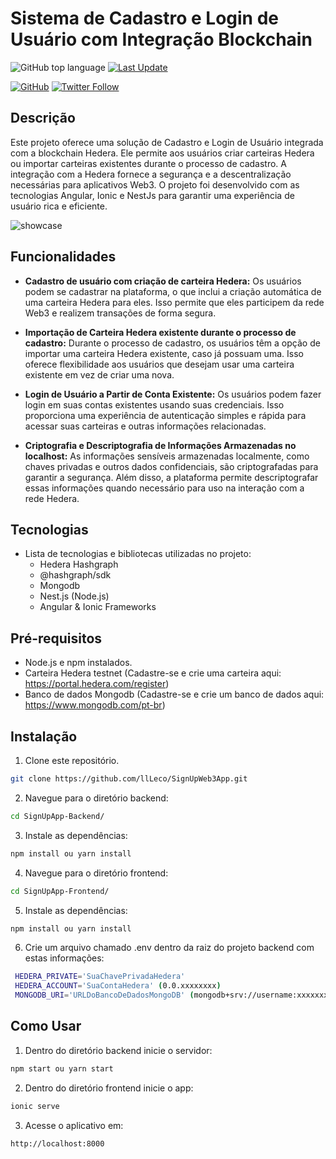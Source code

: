 # Sistema de Cadastro e Login de Usuário com Integração Blockchain

![GitHub top language](https://img.shields.io/github/languages/top/llLeco/SignUpWeb3App)
[![Last Update](https://img.shields.io/github/last-commit/llLeco/SignUpWeb3App)](https://github.com/llLeco/SignUpWeb3App/commits/main)

[![GitHub](https://img.shields.io/github/followers/llLeco?label=Follow&style=social)](https://github.com/llLeco)
[![Twitter Follow](https://img.shields.io/twitter/follow/Leco712?style=social)](https://twitter.com/Leco712)


## Descrição

Este projeto oferece uma solução de Cadastro e Login de Usuário integrada com a blockchain Hedera. Ele permite aos usuários criar carteiras Hedera ou importar carteiras existentes durante o processo de cadastro. A integração com a Hedera fornece a segurança e a descentralização necessárias para aplicativos Web3. O projeto foi desenvolvido com as tecnologias Angular, Ionic e NestJs para garantir uma experiência de usuário rica e eficiente.

![showcase](https://github.com/llLeco/SignUpWeb3App/assets/80337869/42861341-a9ff-43d8-955a-b2fa6ceaa332)

## Funcionalidades

- **Cadastro de usuário com criação de carteira Hedera:** Os usuários podem se cadastrar na plataforma, o que inclui a criação automática de uma carteira Hedera para eles. Isso permite que eles participem da rede Web3 e realizem transações de forma segura.

- **Importação de Carteira Hedera existente durante o processo de cadastro:** Durante o processo de cadastro, os usuários têm a opção de importar uma carteira Hedera existente, caso já possuam uma. Isso oferece flexibilidade aos usuários que desejam usar uma carteira existente em vez de criar uma nova.
- **Login de Usuário a Partir de Conta Existente:** Os usuários podem fazer login em suas contas existentes usando suas credenciais. Isso proporciona uma experiência de autenticação simples e rápida para acessar suas carteiras e outras informações relacionadas.
- **Criptografia e Descriptografia de Informações Armazenadas no localhost:** As informações sensíveis armazenadas localmente, como chaves privadas e outros dados confidenciais, são criptografadas para garantir a segurança. Além disso, a plataforma permite descriptografar essas informações quando necessário para uso na interação com a rede Hedera.

## Tecnologias

- Lista de tecnologias e bibliotecas utilizadas no projeto:
  - Hedera Hashgraph
  - @hashgraph/sdk
  - Mongodb
  - Nest.js (Node.js)
  - Angular & Ionic Frameworks

## Pré-requisitos

- Node.js e npm instalados.
- Carteira Hedera testnet (Cadastre-se e crie uma carteira aqui: https://portal.hedera.com/register)
- Banco de dados Mongodb (Cadastre-se e crie um banco de dados aqui: https://www.mongodb.com/pt-br)

## Instalação

1. Clone este repositório.
```bash
git clone https://github.com/llLeco/SignUpWeb3App.git
```
2. Navegue para o diretório backend:
```bash
cd SignUpApp-Backend/
```
3. Instale as dependências: 
```bash
npm install ou yarn install
```
4. Navegue para o diretório frontend:
```bash
cd SignUpApp-Frontend/
```
5. Instale as dependências:
```bash
npm install ou yarn install
```
6. Crie um arquivo chamado .env dentro da raiz do projeto backend com estas informações:
```bash
 HEDERA_PRIVATE='SuaChavePrivadaHedera'
 HEDERA_ACCOUNT='SuaContaHedera' (0.0.xxxxxxxx)
 MONGODB_URI='URLDoBancoDeDadosMongoDB' (mongodb+srv://username:xxxxxxxxxxxx@clusterx.xxxxxx.mongodb.net/)
```

## Como Usar

1. Dentro do diretório backend inicie o servidor:
```bash
npm start ou yarn start
```
2. Dentro do diretório frontend inicie o app:
```bash
ionic serve
```
3. Acesse o aplicativo em:
```bash
http://localhost:8000
```
